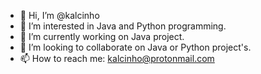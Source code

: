 - 👋 Hi, I’m @kalcinho
- 👀 I’m interested in Java and Python programming.
- 🌱 I’m currently working on Java project.
- 💞️ I’m looking to collaborate on Java or Python project's.
- 📫 How to reach me: kalcinho@protonmail.com

<!---
kalcinho/kalcinho is a ✨ special ✨ repository because its `README.md` (this file) appears on your GitHub profile.
You can click the Preview link to take a look at your changes.
--->
